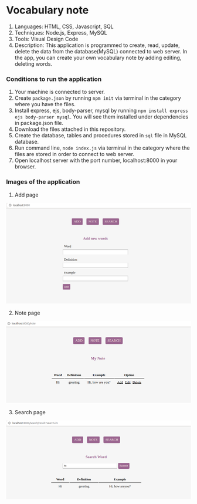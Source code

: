 # Vocabulary note

1. Languages: HTML, CSS, Javascript, SQL
2. Techniques: Node.js, Express, MySQL
2. Tools: Visual Design Code
3. Description: This application is programmed to create, read, update, delete the data from the database(MySQL) connected to web server.
In the app, you can create your own vocabulary note by adding editing, deleting words. 

### Conditions to run the application

1. Your machine is connected to server.
2. Create `package.json` by running `npm init` via terminal in the category where you have the files.
3. Install express, ejs, body-parser, mysql by running `npm install express ejs body-parser mysql`. You will see them installed under dependencies in package.json file.
6. Download the files attached in this repository.
7. Create the database, tables and procedures stored in `sql` file in MySQL database.
8. Run command line, `node index.js` via terminal in the category where the files are stored in order to connect to web server.
9. Open localhost server with the port number, localhost:8000 in your browser.

### Images of the application

1. Add page
<img src="/img/add.png" alt="add page">

2. Note page
<img src="/img/note.png" alt="note page">

3. Search page
<img src="/img/search.png" alt="search page">
